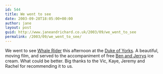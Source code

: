 ```yaml
---
id: 544
title: We went to see
date: 2003-09-28T18:05:00+00:00
author: jane
layout: post
guid: http://www.janeandrichard.co.uk/2003/09/we_went_to_see
permalink: /2003/09/we_went_to_see/
---
```

We went to see [Whale Rider](http://www.whaleriderthemovie.com/) this afternoon at the [Duke of Yorks](http://www.dukeofyorkscinema.com/). A beautiful, moving film, and served to the accompaniment of free [Ben and Jerrys](http://www.benandjerrys.com/) ice cream. What could be better. Big thanks to the Vic, Kaye, Jeremy and Rachel for recommending it to us.